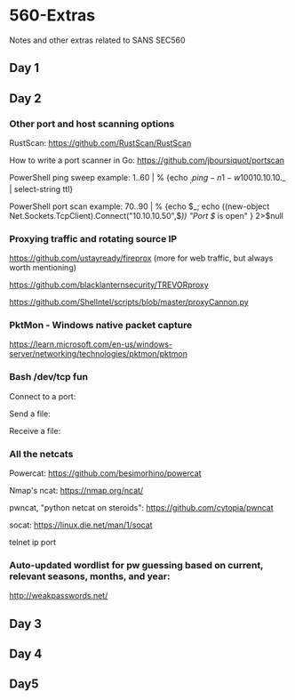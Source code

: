 # 560-Extras
Notes and other extras related to SANS SEC560

## Day 1

## Day 2

### Other port and host scanning options

RustScan: https://github.com/RustScan/RustScan

How to write a port scanner in Go: https://github.com/jboursiquot/portscan

PowerShell ping sweep example: 1..60 | % {echo $_; ping -n 1 -w 100 10.10.10.$_ | select-string ttl}

PowerShell port scan example: 70..90 | % {echo $_; echo ((new-object Net.Sockets.TcpClient).Connect("10.10.10.50",$_)) "Port $_ is open" } 2>$null

### Proxying traffic and rotating source IP
https://github.com/ustayready/fireprox (more for web traffic, but always worth mentioning)

https://github.com/blacklanternsecurity/TREVORproxy

https://github.com/Shellntel/scripts/blob/master/proxyCannon.py

### PktMon - Windows native packet capture

https://learn.microsoft.com/en-us/windows-server/networking/technologies/pktmon/pktmon

### Bash /dev/tcp fun

Connect to a port:

Send a file:

Receive a file:

### All the netcats

Powercat: https://github.com/besimorhino/powercat

Nmap's ncat: https://nmap.org/ncat/

pwncat, "python netcat on steroids": https://github.com/cytopia/pwncat

socat: https://linux.die.net/man/1/socat

telnet ip port

### Auto-updated wordlist for pw guessing based on current, relevant seasons, months, and year:

http://weakpasswords.net/

## Day 3

## Day 4

## Day5
